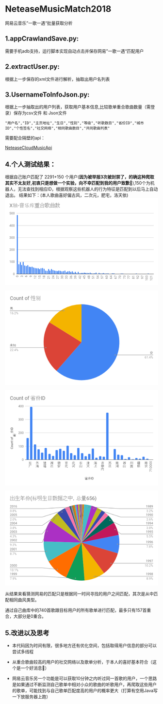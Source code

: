 # NeteaseMusicMatch2018
网易云音乐”一歌一遇“批量获取分析

## 1.appCrawlandSave.py:
需要手机adb支持，运行脚本实现自动点击并保存网易”一歌一遇“匹配用户

## 2.extractUser.py:
根据上一步保存的xml文件进行解析，抽取出用户名列表

## 3.UsernameToInfoJson.py:
根据上一步抽取出的用户列表，获取用户基本信息,比较歌单重合歌曲数量（需登录）保存为csv文件 和 Json文件

`"用户名","ID","主页地址","生日","性别","等级","听歌数目","省份ID","城市ID","个性签名","社交网络","相同歌曲数目","共同歌曲列表"`

需要配合隔壁的api：

[NeteaseCloudMusicApi](https://github.com/Binaryify/NeteaseCloudMusicApi)

## 4.个人测试结果：
根据自己账户匹配了 2291+150 个用户(__因为被举报3次被封禁了，的确这种爬取其实不太友好,初衷只是想做一个实验，向不幸匹配到我的用户致歉🙇__),150个为机器人，无法查找到相应ID，根据观察这些机器人的行为特征是匹配到以后马上自动退出。
结果如下：(本人歌曲喜好偏古风，二次元，肥宅，洛天依)
![](./ReadMePic/samesong.png)

![](./ReadMePic/gender.png)

![](./ReadMePic/province.png)

![](./ReadMePic/birth.png)

从结果来看猜测网易的匹配只是根据同一时间寻找的用户之间匹配，其次是从中匹配相同曲风类型。

通过自己曲库中的740首歌跟目标用户的所有歌单进行匹配，最多只有157首重合，大部分是0重合。
## 5.改进以及思考

* 本代码因为时间有限，很多地方还有优化空间，包括取得用户信息的部分可以尝试多线程

* 从重合歌曲较高的用户的社交网络以及歌单分析，于本人的喜好基本符合（这个是一个好消息🤔）

* 网易云音乐另一个功能是可以获取10分钟之内听过同一首歌的用户，一个思路是如果通过不断监测自己歌单中相对小众的歌曲的听歌用户，再爬取这些用户的歌单，可能找到与自己歌单匹配度高的用户的概率更大（打算有空用Java写一下放服务器上跑）

